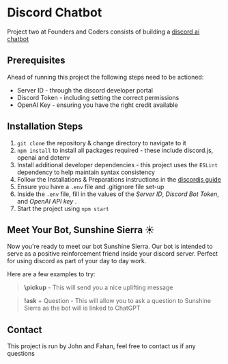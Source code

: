 # Discord Chatbot 

Project two at Founders and Coders consists of building a [discord ai chatbot](https://learn.foundersandcoders.com/course/syllabus/foundation/node/project/)

## Prerequisites

Ahead of running this project the following steps need to be actioned:
- Server ID - through the discord developer portal
- Discord Token - including setting the correct permissions 
- OpenAI Key - ensuring you have the right credit available 

## Installation Steps

1. `git clone` the repository & change directory to navigate to it
2. `npm install` to install all packages required - these include discord.js, openai and dotenv
3. Install additional developer dependencies - this project uses the `ESLint` dependency to help maintain syntax consistency 
4. Follow the Installations & Preparations instructions in the [discordjs guide](https://discordjs.guide/preparations/adding-your-bot-to-servers.html)
5. Ensure you have a `.env` file and .gitignore file set-up 
6. Inside the `.env` file, fill in the values of the _Server ID_, _Discord Bot Token_, and _OpenAI API key_ .
7. Start the project using `npm start`

## Meet Your Bot, Sunshine Sierra ☀

Now you're ready to meet our bot Sunshine Sierra. Our bot is intended to serve as a positive reinforcement friend inside your discord server. Perfect for using discord as part of your day to day work. 

Here are a few examples to try:

> **\pickup** - This will send you a nice uplifting message

> **!ask** + Question - This will allow you to ask a question to Sunshine Sierra as the bot will is linked to ChatGPT 

## Contact

This project is run by John and Fahan, feel free to contact us if any questions 
